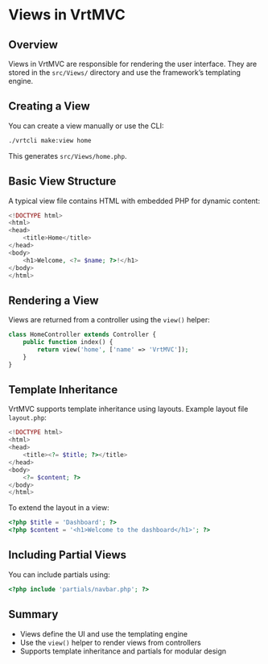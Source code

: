 # Views in VrtMVC

## Overview
Views in VrtMVC are responsible for rendering the user interface. They are stored in the `src/Views/` directory and use the framework’s templating engine.

## Creating a View
You can create a view manually or use the CLI:
```bash
./vrtcli make:view home
```
This generates `src/Views/home.php`.

## Basic View Structure
A typical view file contains HTML with embedded PHP for dynamic content:
```php
<!DOCTYPE html>
<html>
<head>
    <title>Home</title>
</head>
<body>
    <h1>Welcome, <?= $name; ?>!</h1>
</body>
</html>
```

## Rendering a View
Views are returned from a controller using the `view()` helper:
```php
class HomeController extends Controller {
    public function index() {
        return view('home', ['name' => 'VrtMVC']);
    }
}
```

## Template Inheritance
VrtMVC supports template inheritance using layouts. Example layout file `layout.php`:
```php
<!DOCTYPE html>
<html>
<head>
    <title><?= $title; ?></title>
</head>
<body>
    <?= $content; ?>
</body>
</html>
```

To extend the layout in a view:
```php
<?php $title = 'Dashboard'; ?>
<?php $content = '<h1>Welcome to the dashboard</h1>'; ?>
```

## Including Partial Views
You can include partials using:
```php
<?php include 'partials/navbar.php'; ?>
```

## Summary
- Views define the UI and use the templating engine
- Use the `view()` helper to render views from controllers
- Supports template inheritance and partials for modular design

